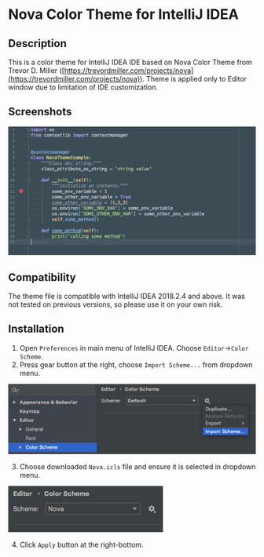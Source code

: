 # Nova Color Theme for IntelliJ IDEA

## Description
This is a color theme for IntelliJ IDEA IDE based on Nova Color Theme from Trevor D. Miller
([https://trevordmiller.com/projects/nova](https://trevordmiller.com/projects/nova)). Theme is 
applied only to Editor window due to limitation of IDE customization.

## Screenshots
!["Editor"](screenshots/editor.png "Editor")

## Compatibility
The theme file is compatible with IntelliJ IDEA 2018.2.4 and above. It was not tested on 
previous versions, so please use it on your own risk.

## Installation
1. Open `Preferences` in main menu of IntelliJ IDEA. Choose `Editor`->`Color Scheme`.
2. Press gear button at the right, choose `Import Scheme...` from dropdown menu.

!["Import Scheme"](screenshots/import_theme.png "Import Scheme")

3. Choose downloaded `Nova.icls` file and ensure it is selected in dropdown menu.

!["Selected Scheme"](screenshots/chosen_theme.png "Selected Scheme")

4. Click `Apply` button at the right-bottom.
